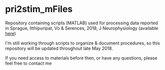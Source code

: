 # pri2stim_mFiles

Repository containing scripts (MATLAB) used for processing data reported in Sprague, Itthipuripat, Vo & Serences, 2018, J Neurophysiology (available [here](https://www.physiology.org/doi/10.1152/jn.00059.2018))

I'm still working through scripts to organize & document procedures, so this repository will be updated throughout late May 2018.

If you need access to materials before then, or have any questions, please feel free to contact me